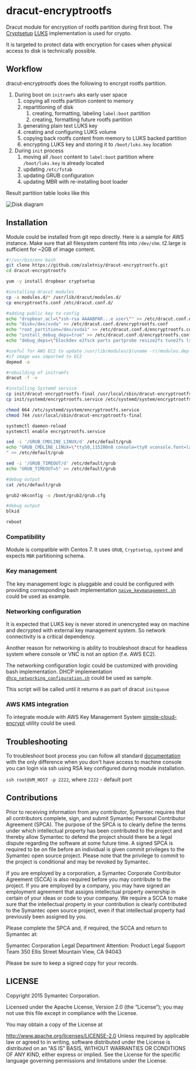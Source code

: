 # dracut-encryptrootfs
Dracut module for encryption of rootfs partition during first boot. The 
[Cryptsetup](https://gitlab.com/cryptsetup/cryptsetup)
[LUKS](https://en.wikipedia.org/wiki/Linux_Unified_Key_Setup)
implementation is used for crypto. 

It is targeted to protect data with encryption for cases when physical 
access to disk is technically possible.

## Workflow
dracut-encryptrootfs does the following to encrypt rootfs partition.

1. During boot on `initramfs` aks early user space
    1. copying all rootfs partition content to memory 
    1. repartitioning of disk
        1. creating, formatting, labeling `label:boot` partition
        1. creating, formatting future rootfs partition
    1. generating plain text LUKS key
    1. creating and configuring LUKS volume
    1. copying back rootfs content from memory to LUKS backed partition
    1. encrypting LUKS key and storing it to `/boot/luks.key` location
1. During `init` process
    1. moving all `/boot` content to `label:boot` partition where 
        `/boot/luks.key` is already located
    1. updating `/etc/fstab`
    1. updating GRUB configuration
    1. updating MBR with re-installing boot loader


Result partition table looks like this

![Disk diagram][disk_diagram]

## Installation
Module could be installed from git repo directly.
Here is a sample for AWS instance.
Make sure that all filesystem content fits into `/dev/shm`. t2.large is 
sufficient for ~2GB of image content.


```bash
#!/usr/bin/env bash
git clone https://github.com/zaletniy/dracut-encryptrootfs.git
cd dracut-encryptrootfs

yum -y install dropbear cryptsetup

#installing dracut modules
cp -a modules.d/* /usr/lib/dracut/modules.d/
cp encryptrootfs.conf /etc/dracut.conf.d/

#adding public key to config
echo "dropbear_acl=\"ssh-rsa AAAABPAR...e user\"" >> /etc/dracut.conf.d/encryptrootfs.conf
echo "disk=/dev/xvda" >> /etc/dracut.conf.d/encryptrootfs.conf
echo "root_partition=/dev/xvda1" >> /etc/dracut.conf.d/encryptrootfs.conf
echo "install_debug_deps=true" >> /etc/dracut.conf.d/encryptrootfs.conf
echo "debug_deps=\"blockdev e2fsck partx partprobe resize2fs tune2fs lsmod env df du md5sum chmod\"" >> /etc/dracut.conf.d/encryptrootfs.conf

#useful for AWS EC2 to update /usr/lib/modules/$(uname -r)/modules.dep
#if image was imported to EC2
depmod -a

#rebuilding of initramfs
dracut -f -v

#installing Systemd service
cp init/dracut-encryptrootfs-final /usr/local/sbin/dracut-encryptrootfs-final
cp init/systemd/encryptrootfs.service /etc/systemd/system/encryptrootfs.service

chmod 664 /etc/systemd/system/encryptrootfs.service
chmod 744 /usr/local/sbin/dracut-encryptrootfs-final

systemctl daemon-reload
systemctl enable encryptrootfs.service

sed -i '/GRUB_CMDLINE_LINUX/d' /etc/default/grub
echo "GRUB_CMDLINE_LINUX=\"ttyS0,115200n8 console=tty0 vconsole.font=latarcyrheb-sun16 vconsole.keymap=us biosdevname=0 plymouth.enable=0 crashkernel=auto rd.neednet=1 ip=dhcp rd.net.dhcp.retry=5 rd.net.timeout.dhcp=60 rd.shell rd.debug log_buf_len=1M\"
" >> /etc/default/grub

sed -i '/GRUB_TIMEOUT/d' /etc/default/grub
echo "GRUB_TIMEOUT=5" >> /etc/default/grub

#debug output
cat /etc/default/grub

grub2-mkconfig -o /boot/grub2/grub.cfg

#debug output
blkid

reboot
```

### Compatibility
Module is compatible with Centos 7. It uses `GRUB`, `Cryptsetup`,
`systemd` and expects `MBR` partitioning schema.

### Key management
The key management logic is pluggable and could be configured with
providing corresponding bash implementation
[`naive_keymanagement.sh`](../master/modules.d/50encryptrootfs/naive_keymanagement.sh)
could be used as example.

### Networking configuration
It is expected that LUKS key is never stored in unencrypted way on
machine and decrypted with external key management system. So network
connectivity is a critical dependency.

Another reason for networking is ability to troubleshoot dracut for
headless system where console or VNC is not an option (f.e. AWS EC2). 

The networking configuration logic could be customized with providing 
bash implementation. DHCP implementation
[`dhcp_networking_configuration.sh`](../master/modules.d/50encryptrootfs/dhcp_networking_configuration.sh)
could be used as sample.

This script will be called until it returns `0` as part of dracut
`initqueue`

### AWS KMS integration
To integrate module with AWS Key Management System 
[simple-cloud-encrypt](https://github.com/cviecco/simple-cloud-encrypt)
utility could be used.

## Troubleshooting
To troubleshoot boot process you can follow all standard
[documentation](https://www.kernel.org/pub/linux/utils/boot/dracut/dracut.html#_troubleshooting)
with the only difference when you don't have access to machine console
you can login via ssh using RSA key configured during module 
installation.

`ssh root@VM_HOST -p 2222`, where `2222` - default port

## Contributions

Prior to receiving information from any contributor, Symantec requires
that all contributors complete, sign, and submit Symantec Personal
Contributor Agreement (SPCA).  The purpose of the SPCA is to clearly
define the terms under which intellectual property has been
contributed to the project and thereby allow Symantec to defend the
project should there be a legal dispute regarding the software at some
future time. A signed SPCA is required to be on file before an
individual is given commit privileges to the Symantec open source
project.  Please note that the privilege to commit to the project is
conditional and may be revoked by Symantec.

If you are employed by a corporation, a Symantec Corporate Contributor
Agreement (SCCA) is also required before you may contribute to the
project.  If you are employed by a company, you may have signed an
employment agreement that assigns intellectual property ownership in
certain of your ideas or code to your company.  We require a SCCA to
make sure that the intellectual property in your contribution is
clearly contributed to the Symantec open source project, even if that
intellectual property had previously been assigned by you.

Please complete the SPCA and, if required, the SCCA and return to
Symantec at:

Symantec Corporation
Legal Department
Attention:  Product Legal Support Team
350 Ellis Street
Mountain View, CA 94043

Please be sure to keep a signed copy for your records.

## LICENSE

Copyright 2015 Symantec Corporation.

Licensed under the Apache License, Version 2.0 (the “License”); you
may not use this file except in compliance with the License.

You may obtain a copy of the License at

http://www.apache.org/licenses/LICENSE-2.0 Unless required by
applicable law or agreed to in writing, software distributed under the
License is distributed on an “AS IS” BASIS, WITHOUT WARRANTIES OR
CONDITIONS OF ANY KIND, either express or implied. See the License for
the specific language governing permissions and limitations under the
License.

[disk_diagram]: ../master/docs/disk_diagram.png "Disk diagram"